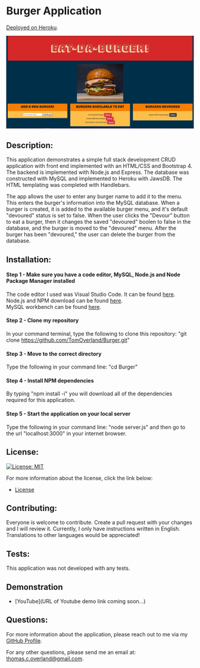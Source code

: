 # Burger Application

[Deployed on Heroku](https://tranquil-citadel-07940.herokuapp.com/).

![Screenshot of Application](https://github.com/TomOverland/Burger/blob/main/public/images/Demo.JPG)

## Description:

This application demonstrates a simple full stack development CRUD application with front end implemented with an HTML/CSS and Bootstrap 4.  The backend is implemented with Node.js and Express. The database was constructed with MySQL and implemented to Heroku with JawsDB. The HTML templating was completed with Handlebars.

The app allows the user to enter any burger name to add it to the menu. This enters the burger's information into the MySQL database. When a burger is created, it is added to the available burger menu, and it's default "devoured" status is set to false. When the user clicks the "Devour" button to eat a burger, then it changes the saved "devoured" boolen to false in the database, and the burger is moved to the "devoured" menu. After the burger has been "devoured," the user can delete the burger from the database.

## Installation:

#### Step 1 - Make sure you have a code editor, MySQL, Node.js and Node Package Manager installed

The code editor I used was Visual Studio Code.  It can be found [here](https://code.visualstudio.com/download).
Node.js and NPM download can be found [here](https://nodejs.org/en/).  
MySQL workbench can be found [here](https://dev.mysql.com/downloads/workbench/).

#### Step 2 - Clone my repository

In your command terminal, type the following to clone this repository: "git clone https://github.com/TomOverland/Burger.git"

#### Step 3 - Move to the correct directory

Type the following in your command line: "cd Burger"

#### Step 4 - Install NPM dependencies

By typing "npm install -i" you will download all of the dependencies required for this application.

#### Step 5 - Start the application on your local server

Type the following in your command line: "node server.js" and then go to the url "localhost:3000" in your internet browser.

## License:

[![License: MIT](https://img.shields.io/badge/License-MIT-yellow.svg)](https://opensource.org/licenses/MIT)

For more information about the license, click the link below:

- [License](https://opensource.org/licenses/)

## Contributing:

Everyone is welcome to contribute. Create a pull request with your changes and I will review it. Currently, I only have instructions written in English. Translations to other languages would be appreciated!

## Tests:

This application was not developed with any tests.

## Demonstration

- [YouTube](URL of Youtube demo link coming soon...)

## Questions:

For more information about the application, please reach out to me via my [GitHub Profile](https://github.com/TomOverland).

For any other questions, please send me an email at: thomas.c.overland@gmail.com.
